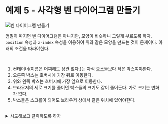 # 예제 5 - 사각형 벤 다이어그램 만들기
![벤 다이어그램 만들기](https://drive.google.com/uc?export=view&id=1BmQT37WfcCDF-bNTvKqzzWLRgd0s3ZLn)

엄밀히 따지면 벤 다이어그램은 아니지만, 모양이 비슷하니 그렇게 부르도록 하자. `position` 속성과 `z-index` 속성을 이용하여 위와 같은 모양을 만드는 것이 문제이다. 아래의 조건을 따라야한다.

<br>

1. 컨테이너(이름은 어찌해도 상관 없다.)는 자식 요소들보다 작은 박스여야한다.
2. 오른쪽 박스는 호버시에 가장 뒤로 이동한다.
3. 위와 왼쪽 박스는 호버시에 가장 앞으로 이동한다.
4. 브라우저의 세로 크기를 줄이면 박스들의 크기도 같이 줄어든다. 가로 크기는 변화가 없다.
5. 박스들은 스크롤이 되어도 브라우저 상에서 같은 위치에 있어야한다.

<br>

<details>
  <summary>시도해보고 클릭하도록 하자</summary>

```css
* {
  padding: 0;
  margin: 0;
}

div.outer {
  width: 5vh;
  height: 5vh;
  position: fixed;
  left: calc((100% - 5vh)/2);
  top: calc((100vh - 5vh)/2);
}

div.outer div {
  width: calc(5vh * 5);
  height: calc(5vh * 5);
  color: #ffffff;
  position: absolute;
  text-align: center;
  line-height: calc(5vh * 5);
}

div.outer div.top {
  background-color: blue;
  bottom: 0;
  left: calc((100% - (5vh * 5))/2);
}

div.outer div.left {
  background-color: greenyellow;
  color: #333333;
  right: 0;
  z-index: -1;
}

div.outer div.right {
  background-color: magenta;
}

div.outer div.right:hover {
  z-index: -2;
}

div.outer div.top:hover,
div.outer div.left:hover {
  z-index: 3;
}

p {
  font-size: 2rem;
  text-align: justify;
  word-break: break-all;
}
```

```html
<div class="outer">
  <div class="top">위</div>
  <div class="left">좌</div>
  <div class="right">우</div>
</div>
<p>
  여기에는 어떤 텍스트를 넣든 스크롤이 되게끔만 만들어보자
</p>
```
</details>